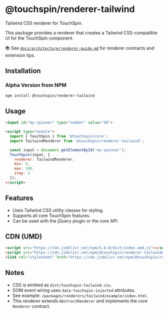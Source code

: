 # @touchspin/renderer-tailwind



Tailwind CSS renderer for TouchSpin.

This package provides a renderer that creates a Tailwind CSS-compatible UI for the TouchSpin component.

📚 See [`docs/architecture/renderer-guide.md`](../../../docs/architecture/renderer-guide.md) for renderer contracts and extension tips.

## Installation

### Alpha Version from NPM

```bash
npm install @touchspin/renderer-tailwind
```

## Usage

```html
<input id="my-spinner" type="number" value="50">

<script type="module">
  import { TouchSpin } from '@touchspin/core';
  import TailwindRenderer from '@touchspin/renderer-tailwind';

  const input = document.getElementById('my-spinner');
  TouchSpin(input, {
    renderer: TailwindRenderer,
    min: 0,
    max: 100,
    step: 5
  });
</script>
```

## Features

-   Uses Tailwind CSS utility classes for styling.
-   Supports all core TouchSpin features.
-   Can be used with the jQuery plugin or the core API.

## CDN (UMD)

```html
<script src="https://cdn.jsdelivr.net/npm/5.0.0/dist/index.umd.js"></script>
<script src="https://cdn.jsdelivr.net/npm/@touchspin/renderer-tailwind@5.0.0-alpha.1/dist/index.umd.js"></script>
<link rel="stylesheet" href="https://cdn.jsdelivr.net/npm/@touchspin/renderer-tailwind@5.0.0-alpha.1/dist/touchspin-tailwind.css" />
```

## Notes
- CSS is emitted as `dist/touchspin-tailwind.css`.
- DOM event wiring uses `data-touchspin-injected` attributes.
- See example: `/packages/renderers/tailwind/example/index.html`.
 - This renderer extends `AbstractRenderer` and implements the core `Renderer` contract.